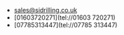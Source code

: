 - [sales@sidrilling.co.uk](mailto://sales@sidrilling.co.uk)
- [01603720271](tel://01603 720271)
- [07785313447](tel://07785 313447)